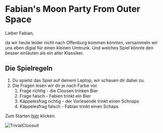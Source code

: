 # Fabian's Moon Party From Outer Space


Lieber Fabian,

da wir heute leider nicht nach Offenburg kommen könnten, versammeln wir uns eben digial für einen kleinen Umtrunk. Und welches Spiel könnte den besser einläuten als ein alter Klassiker. 

## Die Spielregeln
1. Du spielst das Spiel auf deinem Laptop, wir schauen dir dabei zu.
1. Die Fragen lesen wir dir je nach Farbe vor. 
   1. Frage richtig - die Cloosen trinken Bier
   1. Frage falsch - Fabien trinkt ein Bier
   1. Käppelesfrag richtig - der Vorlesende trinkt einen Schnaps
   1. Käppelesfrag falsch - Fabian trinkt einen Schaps
   
Zum Starten [hier](https://andybraun.github.io/TP/TrivialCloosuit.html) klicken.

![TrivialCloosuit](https://andybraun.github.io/TP/TP.jpg)
